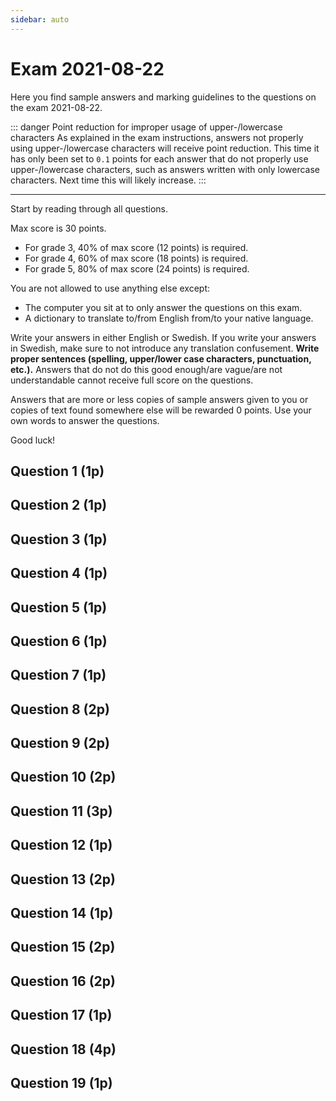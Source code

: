 ```yaml
---
sidebar: auto
---
```

<SetTitle title="Web Development - Advanced Concepts 2021" />

# Exam 2021-08-22
Here you find sample answers and marking guidelines to the questions on the exam 2021-08-22.

::: danger Point reduction for improper usage of upper-/lowercase characters
As explained in the exam instructions, answers not properly using upper-/lowercase characters will receive point reduction. This time it has only been set to `0.1` points for each answer that do not properly use upper-/lowercase characters, such as answers written with only lowercase characters. Next time this will likely increase.
:::

---

Start by reading through all questions.

Max score is 30 points.

* For grade 3, 40% of max score (12 points) is required.
* For grade 4, 60% of max score (18 points) is required.
* For grade 5, 80% of max score (24 points) is required.

You are not allowed to use anything else except:

* The computer you sit at to only answer the questions on this exam.
* A dictionary to translate to/from English from/to your native language.

Write your answers in either English or Swedish. If you write your answers in Swedish, make sure to not introduce any translation confusement. **Write proper sentences (spelling, upper/lower case characters, punctuation, etc.).** Answers that do not do this good enough/are vague/are not understandable cannot receive full score on the questions.

Answers that are more or less copies of sample answers given to you or copies of text found somewhere else will be rewarded 0 points. Use your own words to answer the questions.

Good luck!

## Question 1 (1p)
<ExamQuestion>
<template v-slot:question>

In client-side JavaScript, explain when you should use `anElement.innerText` and when you should use `anElement.innerHTML`.

</template>
<template v-slot:sample-answer>

They both can be used to read out or set the content of an HTML element. The difference is that `anElement.innerText` only returns the text the element contains/set the content to a text where the HTML code is encoded using character entities. So, use `anElement.innerText` when you don't want HTML code in a text be treated as HTML code (usually when data comes from users), and use `anElement.innerHTML` when you want HTML code in a text to be treated as HTML code.

</template>
<template v-slot:marking-guidelines>

* 1 point for answer explaining when one should use which one.

OR

* 0.5 points for answer that is quite poor, but somehow manages to indicate something about how they differ.

</template>
</ExamQuestion>




## Question 2 (1p)
<ExamQuestion>
<template v-slot:question>


Explain the difference between:

```js
document.querySelector('form').addEventListener('submit', handleSubmission)
```

And:

```js
document.querySelector('form').addEventListener('submit', handleSubmission())
```

</template>
<template v-slot:sample-answer>

The first code piece adds the function `handleSubmission` as an event listener to the `submit` event on the form.

The second code piece first calls `handleSubmission()`, and it's return value will be added as an event listener to the `submit` event on the form (probably not what was intended).

</template>
<template v-slot:marking-guidelines>

* 1 point for correct explanation of how both works/how they differ.

</template>
</ExamQuestion>




## Question 3 (1p)
<ExamQuestion>
<template v-slot:question>

Does the code below contain a XSS vulnerability hackers can exploit? Justify your answer.

**app.js**
```js
// ...
app.get('/sum', function(request, response){
  
  const model = {
    x: request.query.x,
    y: request.query.y,
    sum: request.query.x + request.query.y
  }
  
  response.render("sum.hbs", model)
  
})
// ...
```

**views/sum.hbs**
```html
<h1>Sum</h1>
{{{x}}} + {{{y}}} = {{{sum}}}
```
</template>
<template v-slot:sample-answer>

Yes, it contains a XSS vulnerability. By tricking a user to visit `/sum?x=2&y=<script>BAD JS CODE</script>` (`<script>BAD JS CODE</script>` needs to be encoded), the `BAD JS CODE` would be executed by the user's web browser since it would be sent to the user web browser without being escaped since we in the Handlebars file use triple curly brackets instead of double curly brackets.

</template>
<template v-slot:marking-guidelines>

* 1 point for correct answer and valid justification, for example:
    * a description of how a hacker could exploit it, OR
    * clearly suggesting hackers can only hack themselves using the vulnerability (which is not true, but shows that you understand how the vulnerability works)

::: warning Be detailed!
Answers simply saying something like *Hackers can exploit this by sending bad code to the web app* are rewarded 0 points. That is a too general answer that doesn't show that you understand the vulnerability (the answer could fit many questions about various security vulnerabilities). To really show that you understand the vulnerability, you have to give a detail explanation of how a hacker would exploit it.
:::

</template>
</ExamQuestion>




## Question 4 (1p)
<ExamQuestion>
<template v-slot:question>

Match each HTTP status code with its reason phrase.

Status codes: `200` `201` `400` `401` `405`

Reason Phrases: `Method Not Allowed` `OK` `Created` `Bad Request` `Unauthorized`

All needs to be matched correct to get any points.

</template>
<template v-slot:sample-answer>

`200` - `OK`\
`201` - `Created`\
`400` - `Bad Request`\
`401` - `Unauthorized`\
`405` - `Method Not Allowed`

</template>
<template v-slot:marking-guidelines>

* 1 point for all correct.

</template>
</ExamQuestion>



## Question 5 (1p)
<ExamQuestion>
<template v-slot:question>

Name three different events that can fire on a webpage, and explain when they fire.

</template>
<template v-slot:sample-answer>

* `DOMContentLoaded`, fires when the web browser has read all HTML code.
* `click`, fires when the users click on the webpage.
* `submit`, fires when a `<form>` is submitted. 

</template>
<template v-slot:marking-guidelines>

* 0.15 points for each (largely) correct name of event.
* -0.05 points for each name starting with `on`, but otherwise is correct.
* -0.05 points for each name spelled wrong (including upper/lower characters).
* 0.15 points for each correct when they fire.

OR

* 1 point for all correct.

</template>
</ExamQuestion>




## Question 6 (1p)
<ExamQuestion>
<template v-slot:question>

Carl is assigned the task to design a REST API. To delete movies in a specific genre a specific year, he decides clients should send an HTTP `DELETE` request to `/movies`, add the header `Content-Type: application/json` and in the body of the request add `{"year": 2000, "genre": "drama"}` (change `2000` and `"drama"` to desired values).

Is this a good or bad REST API design? Justify your answer.

**Note**: You don't need to worry about authorization in this question.

</template>
<template v-slot:sample-answer>

It is a bad design since a `DELETE` request should delete the movies identified by the URI. So `{"year": 2000, "genre": "drama"}` in the body should rather be passed in the query string, so it's part of the URI.

</template>
<template v-slot:marking-guidelines>

* 1 point for correct answer and valid justification.

::: warning Note!
Some of you suggest that one should use URIs like `/movies/:id` instead. But you don't know if that's a good solution or not since you don't know what functionality the clients need. You can only complain on things in the API you know he's doing wrong.
:::

</template>
</ExamQuestion>




## Question 7 (1p)
<ExamQuestion>
<template v-slot:question>

Explain what a docker container and a docker image is.

</template>
<template v-slot:sample-answer>

A *Docker Image* is a description of everything needed to run an application, including which operating system to use, which libraries the application needs, the code for the application, the command to start the application, etc.

A *Docker Container* is something we can use to run a Docker Image (by extension to run the application in the image) in an isolated environment.

</template>
<template v-slot:marking-guidelines>

* 0.5 points for correct Docker Image explanation (app, code, libs, etc.).
* 0.5 points for correct Docker Container explanation (run an image/the app in the image).
* -0.25 points for not mentioning what an image consists of.
* -0.1 points for answers suggesting only web applications runs in images.

</template>
</ExamQuestion>





## Question 8 (2p)
<ExamQuestion>
<template v-slot:question>

Explain to a web developer that knows nothing about scaling web applications how horizontal scaling works, and how you would solve the problems that comes with it. Be detailed.

</template>
<template v-slot:sample-answer>

*Horizontal Scaling* is a way to make an application able to handle more load (to scale the application) by running the application on multiple servers (computers).

The first problem that comes with this solution is to figure out which server to send the next "load" (e.g. HTTP request) to. One solution is to put a load balancer (a computer) in front of the servers, so all the new "loads" goes to the load balancer, and then the load balancer forwards each load to one of the servers, and distributes the load between the servers that way.

Another problem with this solution is that the application can't be stateful (have memory of previous loads, for examples sessions/changes made to sessions). For example, if one server receives a login request, that server can't remember that the user has logged in, because then the next HTTP request from that client might be sent to another server, which isn't aware of that the user has previously sent a successful login request to another server. One solution to this problem is to store the state (such as sessions) on a separate server, for example in a Redis database on a separate server, which the horizontally scaled application is connected to and use to store and read its state.

</template>
<template v-slot:marking-guidelines>

* 0.5 points for load balancing problem.
* 0.5 points for load balancing solution.
* 0.5 points for state problem.
* 0.5 points for state solution.
* -0.5 points for not mentioning that horizontal scaling is to run app on multiple servers.

</template>
</ExamQuestion>



## Question 9 (2p)
<ExamQuestion>
<template v-slot:question>

Alice is assigned the task to design a REST API clients can use to login and then create new blogposts belonging to that account. She decides that when a user logs in, the client obtains an access token (`THE.ACCESS.TOKEN`) containing the user's account id, which can be used to act on the behalf of that user. Then when the user wants to create a new blogpost belonging to her own account, the client sends an HTTP `POST` request to `/blogposts` with the headers `Authorization: Bearer THE.ACCESS.TOKEN` and `Content-Type: application/json`, and in the body pass `{"title": "The actual title", "content": "The blogpost text."}`.

Is this a good or bad design? Justify your answer.

</template>
<template v-slot:sample-answer>

It's a bad design since the request contains no information about which account the new blogpost should belong to (there's no `accountId` in the body; one can't understand what the request is about by just looking at the request).

</template>
<template v-slot:marking-guidelines>

* 2 points for correct answer and justification.
* -1 point for saying access token not needed at all.

</template>
</ExamQuestion>



## Question 10 (2p)
<ExamQuestion>
<template v-slot:question>

Explain what MVC is, which parts it consists of and what each part is used for. Then also explain how web applications use MVC.

Don't write any code.

</template>
<template v-slot:sample-answer>

MVC is a design pattern describing a way to design/structure the code for the graphical user interface part of an application.

The MVC design pattern consists of three different parts: models, views and controllers.

* A *Model* contains the data that should be visualized in the GUI.
* A *View* contains the code that visualizes the data in a Model. 
* A *Controller* picks which Model and View that should be used, and also listen for user interaction in the View and do what the user wants when the interactions happens, such as changing the data in the Model or using another View.

When web applications make use of the MVC design pattern, Controllers listen for incoming HTTP requests, and when they receive one, they create a Model with the data that should be sent back, and then passes that data to a View, which embeds it in HTML code, and then the Controller sends back the HTML code from the View.

</template>
<template v-slot:marking-guidelines>

* 0.5 points for what MVC is.
* 0.33 points for each part name and description of each part.
* 0.5 points for how web applications makes use of MVC (controllers use HTTP, Views produces HTML).

</template>
</ExamQuestion>



## Question 11 (3p)
<ExamQuestion>
<template v-slot:question>

Explain what a three-layered architecture is, which parts it consists of and what each part is used for. Then also explain how web applications use a three-layered architecture.

Don't write any code.

</template>
<template v-slot:sample-answer>

A three-layered architecture is a way organize the code of an application in three different layers, each with their own responsibilities:

* The *Data Access Layer* contains the code for storing and retrieving the data the application needs to store. It usually provides CRUD (Create, Read, Update and Delete) operations for this.
* The *Business Logic Layer* contains the code for carrying out the tasks the user wants, such as computing for how many days the user has been using the application, computing how much the user should pay for the products put in a shopping bag, etc. It also contains authorization (for example, only allow the user to use the application if the user has paid for the application of if the test period is not yet over) and validation (e.g. checking if data entered in forms are valid).
* The *Presentation Layer* is responsible for implementing an interface through which the application can be used, for example a graphical user interface that humans can use. When the interfaced is used (for example a button is clicked), the Presentation Layer asks the Business Logic Layer to execute the task the button is associated with.

In web applications, the Presentation Layer is responsible for receiving HTTP requests, and then ask the Business Logic Layer to carry out the requests. The Data Access Layer often store the data in a database. The Presentation Layer is also responsible for generating the HTTP response to send back, containing the HTML and CSS code the web browser use to display the webpage in the response.

</template>
<template v-slot:marking-guidelines>

* 0.5 points for what it is.
* 0.25 points for each part name.
* 0.25 points for each part used for.
* 0.5 points for how web app use it.
* 0.5 points for good quality answers.

</template>
</ExamQuestion>



## Question 12 (1p)
<ExamQuestion>
<template v-slot:question>

In a three-layered architecture for a web application, is it only in the Presentation Layer we need to think about security vulnerabilities hackers can take advantage of? Justify your answer.

</template>
<template v-slot:sample-answer>

No, it's not the only layer. For example, we need to think of SQL injections vulnerabilities in the Data Access Layer.

</template>
<template v-slot:marking-guidelines>

* 1 point for correct answer and valid justification (for example an example).

</template>
</ExamQuestion>



## Question 13 (2p)
<ExamQuestion>
<template v-slot:question>

Explain what a JWT is, which parts it consists of and what each part is used for. Make sure to mention all details so the reader understand why they are secure to use.


</template>
<template v-slot:sample-answer>

A JSON Web Token (JWT) is a string that represents some data called *claims*. JWTs are self-contained, meaning the data is stored in the token itself (compared to other type of tokens that can be only identifiers for where the data is stored).

A JWT consists of three parts and has the format `aaa.bbb.ccc`:

* The `aaa` part is the Header. It contains meta information about the token, such as which type of token it is, and which algorithm that was used to compute the Signature (third part) of the token. This information is expressed as a JSON object, which then is encoded in Base64Url format.
* The `bbb` part is the Payload. It contains the claims the token represents. The claims are expressed as a JSON object, which then is encoded in Base64Url format.
* The `ccc` part is the Signature. The one who creates the token decides what should be put in the token (i.e. the `aaa` and `bbb` part), then it uses the algorithm specified in the Header to compute the Signature, which is a signed value of the `aaa.bbb` part. The creator can then use the Signature to verify that no one has changed the data in the token (e.g. compute it again in a token it receives, and see that it matches the Signature in the received token), i.e. the token was created by itself.

One way to compute the Signature is by hashing `aaa.bbb` concatenated with a secret string only the creator knows. This way, if a hacker changes the claims in the token after having received it, the creator will compute a different signature, and find the token invalid. For a hacker to make a valid token, she also needs to change the signature to a valid signature, but she can't do that since she doesn't know the secret string the creator is using.

</template>
<template v-slot:marking-guidelines>

* 0.25 points for "what it is" (`aaa.bbb.ccc` format, etc.).
* 0.25 points for each part name.
* 0.25 points for each part description.
* 0.25 points for answers that clearly explains why they are secure (among other things, that the server re-computes the signature each time it receives the token).

</template>
</ExamQuestion>



## Question 14 (1p)
<ExamQuestion>
<template v-slot:question>

In a three layered architecture, give an example of an implementation detail that should not be exposed to the next layer. Choose whichever layer you want. Justify your answer.

</template>
<template v-slot:sample-answer>

The Data Access Layer should not expose internal errors. For example, if the Data Access Layer stores the data in a MySQL database, it should not expose error messages from MySQL. If it does, then the DAL can't easily be changed in the future to store data in, for example, a PostgreSQL database instead, since the Business Logic Layer or the Presentation Layer has been implemented to use the specific errors from the MySQL database. To change an implementation detail in the Data Access Layer, one should not need to change the other layers.

</template>
<template v-slot:marking-guidelines>

* 0.5 points for example.
* 0.5 points for justification.

</template>
</ExamQuestion>



## Question 15 (2p)
<ExamQuestion>
<template v-slot:question>

The function `addBlogpost()` is in a blogpost repository in the Data Access Layer of a three layered application that stores its resources in a relational database. On the website, users can create their own accounts and then create blogposts belonging to their own account.

```js
function addBlogpost(blogpost, callback){
    
    const query = `
        INSERT INTO blogposts (accountId, title, content) VALUES(?, ?, ?)
    `
    
    const values = [
        blogpost.accountId,
        blogpost.title,
        blogpost.content
    ]
    
    db.query(query, values, function(error, results){
        if(error){
            callback("DB Communication error.")
        }else{
            callback(null, results.insertId)
        }
    })
    
}
```

What's wrong with the current implementation of the function? Explain how you would solve that problem (in words, don't write any code).

</template>
<template v-slot:sample-answer>

There should be a foreign key constraint from `blogposts.accountId` to the primary key in the accounts table. Without it, users might be able to create a blogpost that belongs to an account that no longer exists. With the constraint, in the callback function in the code above, one should check for an error indicating if that constraint has been violated, and if it has, one should send back a more descriptive error like *The account the blogpost belongs to doesn't exist.*, instead of the general *DB Communication error*.

</template>
<template v-slot:marking-guidelines>

* 1 point for explaining the problem.
* 1 point for suggesting that a foreign key constraint should be used, and one should look for an error indicating a violation to the constraint.

</template>
</ExamQuestion>




## Question 16 (2p)
<ExamQuestion>
<template v-slot:question>

Describe a case where you need to add CORS support to your web application. Then also describe how you would add support for it (in general, and not in a specific framework).

</template>
<template v-slot:sample-answer>

A web application needs to support CORS when client-side code on another website should be able to send HTTP requests to it. The web application could for example contain weather information, and other websites would like to get the weather at the user's current location and display it on their own website using client-side code. For this to work, the web application needs to support CORS.

CORS are implemented through headers in HTTP. When a web browser sends an HTTP request to a server, the server can in the HTTP response add headers telling the web browser what type of client-side code that is allowed to send requests to it. Some of the headers are:

* `Access-Control-Allow-Origin`: The value indicates where client-side code that is allowed to send cross-site requests to the server may come from.
* `Access-Control-Allow-Method`: The value indicates which method that may be used in the HTTP request by the client-side code.
* `Access-Control-Allow-Headers`: The value indicates which headers that may be used in the HTTP request by the client-side code.

</template>
<template v-slot:marking-guidelines>

* 0.5 points for the case.
* 1.5 points for how to add support.

::: warning Be detailed!
Just mentioning *other website to be allowed to send request* is not enough: you must indicate that it's client-side code; servers have no restrictions since they don't have the Same-Origin Policy (only web browsers have that).
:::

</template>
</ExamQuestion>




## Question 17 (1p)
<ExamQuestion>
<template v-slot:question>

Explain what a CORS preflight request is, and give example of when one is needed.

</template>
<template v-slot:sample-answer>

When client-side code would like to send a cross-domain request that is not a simple request (for example a `PUT` request or a `DELETE` request), the web browser will first send it's own HTTP request to the cross-domain server to see if it is OK for the client-side code to send the actual request it want's to send that request is called a *preflight* request. If the server in the response says it's OK, then the web browser will send the client-side code's actual request.

</template>
<template v-slot:marking-guidelines>

* 1 point for correct answer.

</template>
</ExamQuestion>




## Question 18 (4p)
<ExamQuestion>
<template v-slot:question>

The function `getMovieById()` can be used to fetch a movie with a specific id asynchronously from the server like this:

```js
getMovieById(3, function(movie, error){
    if(error){
        // Couldn't fetch the movie.
    }else{
        // Do something with the movie.
        // movie = {id: 3, title: "Hello!", producerId: 123, categoryId: 45}
    }
})
```

The function `getProducerById()` can be used to fetch a producer with a specific id asynchronously from the server like this:

```js
getProducerById(5, function(producer, error){
    if(error){
        // Couldn't fetch the producer.
    }else{
        // Do something with the producer.
        // producer = {id: 5, name: "Robin"}
    }
})
```

The function `getCategoryById()` can be used to fetch a category with a specific id asynchronously from the server like this:

```js
getCategoryById(7, function(category, error){
    if(error){
        // Couldn't fetch the category.
    }else{
        // Do something with the category.
        // category = {id: 7, name: "Comedy"}
    }
})
```

Create the function `getMovieByIdWithProducerAndCategory()`, that fetches a movie with a specific id, and then fetches the producer and the category the movie belongs too, so it can be used like this:

```js
getMovieByIdWithProducerAndCategory(4, function(movie, producer, category, error){
    if(error){
        // Couldn't fetch all three resources.
    }else{
        // Could fetch all three resources.
        // movie = {id: 4, title: "Hello!", producerId: 32, categoryId: 45}
        // producer = {id: 32, name: "Jessie"}
        // category = {id: 45, name: "Horror"}
    }
})
```

Important details:

* The callback function should be called only one time.
* As soon as any function gives an error, the callback function should be called with that error (the other arguments should be `null`).
* The data should be fetched as fast as possible (loading times should be minimized).

</template>
<template v-slot:sample-answer>

```js
function getMovieByIdWithProducerAndCategory(movieId, callback){
    
    getMovieById(movieId, function(movie, error){
        
        if(error){
            callback(null, null, null, error)
        }else{
            
            let producerError = null
            let fetchedProducer = null
            let categoryError = null
            let fetchedCategory = null
            
            getProducerById(movie.producerId, function(producer, error){
                producerError = error
                fetchedProducer = producer
                sendBackIfDone()
            })
            
            getCategoryById(movie.categoryId, function(category, error){
                categoryError = error
                fetchedCategory = category
                sendBackIfDone()
            })
            
            let hasSentBack = false
            function sendBackIfDone(){
                if(!hasSentBack){
                    const error = producerError || categoryError
                    if(error){
                        callback(null, null, null, error)
                        hasSentBack = true
                    }else if(fetchedProducer && fetchedCategory){
                        callback(movie, producer, category, null)
                        hasSentBack = true
                    }
                }
            }
            
        }
        
    })
    
}
```

</template>
<template v-slot:marking-guidelines>

* 4 points for a correct answer.

</template>
</ExamQuestion>




## Question 19 (1p)
<ExamQuestion>
<template v-slot:question>

The JavaScript function `setTimeout()` can be used to schedule a call to a function in the future. Example:

```js
setTimeout(function(){
    // The code here in the function runs 1000 ms later.
}, 1000)
```

The function `getInfo()` can be used to fetch some info from a server. Sample usage:

```js
getInfo(function(info){
    // This code runs when we have got the info.
})
```

As you can see, `getInfo()` is asynchronous, and it might take a few seconds before it has fetched the info from the server and passed it to the callback function.

Your task is to implement the function `getInfoOrFail()` that works according to the sample usage below.

```js
getInfoOrFail(function(didGetInfo, info){ // didGetInfo is a boolean.
    if(!didGetInfo){
        // The server did not send back info within 3 seconds.
    }else{
        // We got info within 3 seconds.
    }
})
```

The callback function passed to `getInfoOrFail()` should only be called once.

</template>
<template v-slot:sample-answer>

```js
function getInfoOrFail(callback){
    
    let hasSentBack = false
    
    getInfo(function(info){
        if(!hasSentBack){
            callback(true, info)
            hasSentBack = true
        }
    })
    
    setTimeout(function(){
        if(!hasSentBack){
            callback(false)
            hasSentBack = true
        }
    }, 3000)
    
}
```

</template>
<template v-slot:marking-guidelines>

* 1 point for a correct answer.
* -0.25 points if always waiting 3 seconds, even if the info has been fetched before that.

</template>
</ExamQuestion>